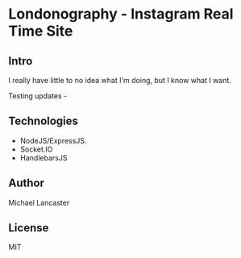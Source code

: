 Londonography - Instagram Real Time Site
=============

## Intro

I really have little to no idea what I'm doing, but I know what I want. 

Testing updates -



## Technologies
- NodeJS/ExpressJS.
- Socket.IO
- HandlebarsJS

## Author
Michael Lancaster

## License
MIT
